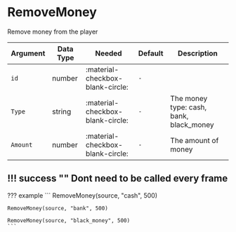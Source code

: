 # RemoveMoney
Remove money from the player

| Argument              | Data Type                            | Needed                    | Default                       | Description
| ----------------------| ------------------------------------ | ------------------------- |-------------------------------|-------------
| `id`                | number | :material-checkbox-blank-circle: | `-` |
| `Type`                | string | :material-checkbox-blank-circle: | `-` | The money type: cash, bank, black_money
| `Amount`                | number | :material-checkbox-blank-circle: | `-` | The amount of money

!!! success ""
    Dont need to be called every frame
---
??? example
    ```
    RemoveMoney(source, "cash", 500)
    
    RemoveMoney(source, "bank", 500)

    RemoveMoney(source, "black_money", 500)
    ```     
